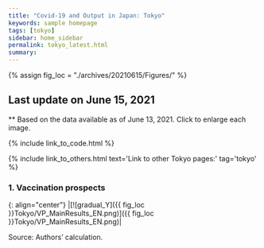```yaml
---
title: "Covid-19 and Output in Japan: Tokyo"
keywords: sample homepage
tags: [tokyo]
sidebar: home_sidebar
permalink: tokyo_latest.html
summary:
---
```


{% assign fig_loc = "./archives/20210615/Figures/" %}

## Last update on June 15, 2021
** Based on the data available as of June 13, 2021. Click to enlarge each image.

{% include link_to_code.html %}

{% include link_to_others.html text='Link to other Tokyo pages:' tag='tokyo' %}



<!-- #### (i) Baseline scenario

{: align="center"}
|[![Tokyo_gradual_Y]({{ fig_loc }}Tokyo/GradualRecovery1.png)]({{ fig_loc }}Tokyo/GradualRecovery1.png)|

Source: Authors’ calculation.

#### (ii) Alternative scenario

{: align="center"}
|[![Tokyo_gradual_Y]({{ fig_loc }}Tokyo/GradualRecovery3.png)]({{ fig_loc }}Tokyo/GradualRecovery3.png)|

Source: Authors’ calculation. -->

<!-- #### (iii) Variant scenario (A)

{: align="center"}
|[![Tokyo_gradual_Y]({{ fig_loc }}Tokyo/GradualRecovery41.png)]({{ fig_loc }}Tokyo/GradualRecovery41.png)|

Source: Authors’ calculation. -->
<!--

#### (i) Variant scenario -->
### <!-- 1. Scenarios with alternative criteria for lifting the state of emergency-->



<!--{: align="center"}
|[![gradual_Y]({{ fig_loc }}Tokyo/TL_MainResults_EN.png)]({{ fig_loc }}Tokyo/TL_MainResults_EN.png)|

Source: Authors’ calculation. -->

### 1. Vaccination prospects

{: align="center"}
|[![gradual_Y]({{ fig_loc }}Tokyo/VP_MainResults_EN.png)]({{ fig_loc }}Tokyo/VP_MainResults_EN.png)|

Source: Authors’ calculation.

